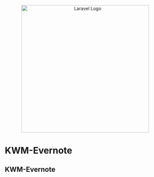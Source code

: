 <p align="center"><img src="http://evernote.s1810456025.student.kwmhgb.at/assets/evernote.png" width="400" alt="Laravel Logo"></p>
<h1>KWM-Evernote</h1>

## KWM-Evernote
